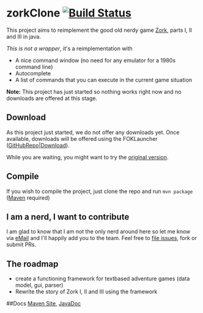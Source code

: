 # zorkClone [![Build Status](https://travis-ci.org/vatbub/zorkClone.svg?branch=master)](https://travis-ci.org/vatbub/zorkClone)
This project aims to reimplement the good old nerdy game [Zork](https://en.wikipedia.org/wiki/Zork), parts I, II and III in java. 

*This is not a wrapper*, it's a reimplementation with
- A nice command window (no need for any emulator for a 1980s command line)
- Autocomplete
- A list of commands that you can execute in the current game situation

**Note:** This project has just started so nothing works right now and no downloads are offered at this stage.

## Download
As this project just started, we do not offer any downloads yet. Once available, downloads will be offered using the FOKLauncher ([GitHubRepo](https://github.com/vatbub/fokLauncher)|[Download](https://bintray.com/vatbub/fokprojectsReleases/foklauncher#downloads)).

While you are waiting, you might want to try the [original version](https://www.infocom-if.org/downloads/downloads.html).

## Compile
If you wish to compile the project, just clone the repo and run `mvn package` ([Maven](http://maven.apache.org/) required)

## I am a nerd, I want to contribute
I am glad to know that I am not the only nerd around here so let me know via [eMail](mailto:vatbub123@googlemail.com) and I'll happily add you to the team.
Feel free to [file issues](https://github.com/vatbub/zorkClone/issues/new), fork or submit PRs.

## The roadmap
- create a functioning framework for textbased adventure games (data model, gui, parser)
- Rewrite the story of Zork I, II and III using the framework

##Docs
[Maven Site](http://vatbubmvnsites.s3-website-us-west-2.amazonaws.com/zorkClone/1.1-SNAPSHOT/site/zorkClone/), [JavaDoc](http://vatbubmvnsites.s3-website-us-west-2.amazonaws.com/zorkClone/1.1-SNAPSHOT/site/zorkClone/apidocs/index.html)
